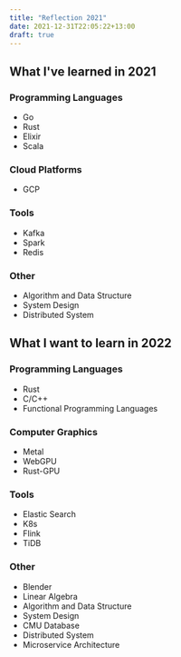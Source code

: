 ```yaml
---
title: "Reflection 2021"
date: 2021-12-31T22:05:22+13:00
draft: true
---
```


## What I've learned in 2021

### Programming Languages
- Go
- Rust
- Elixir
- Scala

### Cloud Platforms
- GCP

### Tools
- Kafka
- Spark
- Redis

### Other
- Algorithm and Data Structure
- System Design
- Distributed System


## What I want to learn in 2022

### Programming Languages
- Rust
- C/C++
- Functional Programming Languages

### Computer Graphics
- Metal
- WebGPU
- Rust-GPU

### Tools
- Elastic Search
- K8s
- Flink
- TiDB

### Other
- Blender
- Linear Algebra
- Algorithm and Data Structure
- System Design
- CMU Database
- Distributed System
- Microservice Architecture